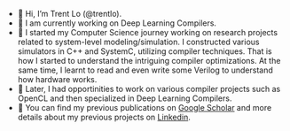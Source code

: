 - 👋 Hi, I’m Trent Lo (@trentlo).
- 🌱 I am currently working on Deep Learning Compilers.
- 🌱 I started my Computer Science journey working on research projects related to system-level modeling/simulation. I constructed various simulators in C++ and SystemC, utilizing compiler techniques. That is how I started to understand the intriguing compiler optimizations. At the same time, I learnt to read and even write some Verilog to understand how hardware works.
- 🌱 Later, I had opportinities to work on various compiler projects such as OpenCL and then specialized in Deep Learning Compilers.
- 💞️ You can find my previous publications on [Google Scholar](https://scholar.google.com.tw/citations?user=RjymzN8AAAAJ&hl=en) and more details about my previous projects on [Linkedin](https://www.linkedin.com/in/trent-lo-06089042).


<!---
trentlo/trentlo is a ✨ special ✨ repository because its `README.md` (this file) appears on your GitHub profile.
You can click the Preview link to take a look at your changes.
--->
